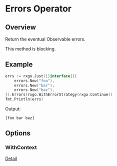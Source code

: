 # Errors Operator

## Overview

Return the eventual Observable errors.

This method is blocking.

## Example

```go
errs := rxgo.Just([]interface{}{
	errors.New("foo"),
	errors.New("bar"),
	errors.New("baz"),
}).Errors(rxgo.WithErrorStrategy(rxgo.Continue))
fmt.Println(errs)
```

Output:

```
[foo bar baz]
```

## Options

### WithContext

[Detail](options.md#withcontext)